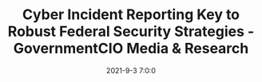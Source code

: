 ---
"title": "Cyber Incident Reporting Key to Robust Federal Security Strategies - GovernmentCIO Media &amp; Research"
"date": "2021-9-3 7:0:0"
"feed_name": "GOOGLENEWS"
"feed_website": "https://news.google.com/search?q=drilling%2Bincident&hl=en-US&gl=US&ceid=US:en"
"feed_rss": "https://news.google.com/rss/search?q=drilling%2Bincident&hl=en-US&gl=US&ceid=US:en"
"link": "https://governmentciomedia.com/cyber-incident-reporting-key-robust-federal-security-strategies"
"file": "_posts/2021-9-3-7-0-0_GOOGLENEWS_651fc1508be34783dec1aa9e0dec309d61a8a777.md"
"accident": "0"
"drilling": "0"
"dead": "0"
"injured": "0"
---